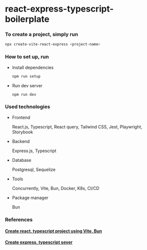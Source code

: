 # react-express-typescript-boilerplate
### To create a project, simply run
  ```bash
  npx create-vite-react-express <project-name>
  ```

### How to set up, run
- Install dependencies

  ```bash
  npm run setup
  ```
- Run dev server

  ```bash
  npm run dev
  ```

### Used technologies

- Frontend
  
  React.js, Typescript, React query, Tailwind CSS, Jest, Playwright, Storybook

- Backend
  
  Express.js, Typescript

- Database

  Postgresql, Sequelize

- Tools

  Concurrently, Vite, Bun, Docker, K8s, CI/CD

- Package manager
  
  Bun


### References
#### [Create react, typescript project using Vite, Bun](https://blog.logrocket.com/getting-started-bun-react/)
#### [Create express, typescript sever](https://github.com/w3tecch/express-typescript-boilerplate)